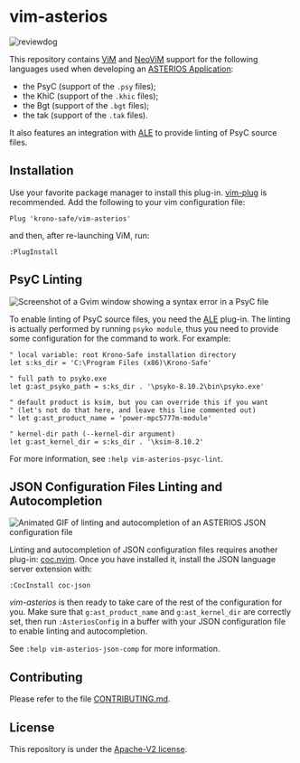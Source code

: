 # vim-asterios

![reviewdog](https://github.com/krono-safe/vim-asterios/workflows/reviewdog/badge.svg)

This repository contains [ViM][1] and [NeoViM][2] support for the following
languages used when developing an [ASTERIOS Application][3]:

* the PsyC (support of the `.psy` files);
* the KhiC (support of the `.khic` files);
* the Bgt (support of the `.bgt` files);
* the tak (support of the `.tak` files).

It also features an integration with [ALE][5] to provide linting of PsyC source
files.

## Installation

Use your favorite package manager to install this plug-in. [vim-plug][4] is
recommended. Add the following to your vim configuration file:

```vim
Plug 'krono-safe/vim-asterios'
```

and then, after re-launching ViM, run:

```vim
:PlugInstall
```
## PsyC Linting

![Screenshot of a Gvim window showing a syntax error in a PsyC file](https://user-images.githubusercontent.com/8275119/82766994-2d0c1800-9e24-11ea-8b1a-e3a3a96f0582.png)

To enable linting of PsyC source files, you need the [ALE][5] plug-in.
The linting is actually performed by running `psyko module`, thus you need to
provide some configuration for the command to work. For example:

```vimrc
" local variable: root Krono-Safe installation directory
let s:ks_dir = 'C:\Program Files (x86)\Krono-Safe'

" full path to psyko.exe
let g:ast_psyko_path = s:ks_dir . '\psyko-8.10.2\bin\psyko.exe'

" default product is ksim, but you can override this if you want
" (let's not do that here, and leave this line commented out)
" let g:ast_product_name = 'power-mpc5777m-module'

" kernel-dir path (--kernel-dir argument)
let g:ast_kernel_dir = s:ks_dir . '\ksim-8.10.2'
```

For more information, see `:help vim-asterios-psyc-lint`.


## JSON Configuration Files Linting and Autocompletion

![Animated GIF of linting and autocompletion of an ASTERIOS JSON configuration file](https://user-images.githubusercontent.com/8275119/83838786-7ef14f80-a6fa-11ea-82a8-57c34d146f26.gif)

Linting and autocompletion of JSON configuration files requires another
plug-in: [coc.nvim][6]. Once you have installed it, install the JSON language
server extension with:

```vim
:CocInstall coc-json
```

*vim-asterios* is then ready to take care of the rest of the configuration for
you. Make sure that `g:ast_product_name` and `g:ast_kernel_dir` are correctly
set, then run `:AsteriosConfig` in a buffer with your JSON configuration file to
enable linting and autocompletion.

See `:help vim-asterios-json-comp` for more information.


## Contributing

Please refer to the file [CONTRIBUTING.md](CONTRIBUTING.md).

## License

This repository is under the [Apache-V2 license](LICENSE).

[1]: https://www.vim.org/
[2]: https://neovim.io/
[3]: http://www.krono-safe.com/
[4]: https://github.com/junegunn/vim-plug
[5]: https://github.com/dense-analysis/ale
[6]: https://github.com/neoclide/coc.nvim
